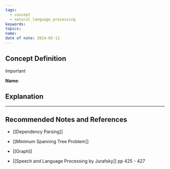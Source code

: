 ```yaml
---
tags:
  - concept
  - natural_language_processing
keywords: 
topics: 
name: 
date of note: 2024-05-12
---
```


## Concept Definition

>[!important]
>**Name**: 



## Explanation





-----------
##  Recommended Notes and References


- [[Dependency Parsing]]

- [[Minimum Spanning Tree Problem]]
- [[Graph]]

- [[Speech and Language Processing by Jurafsky]] pp 425 - 427